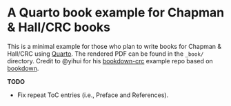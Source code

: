# A Quarto book example for Chapman & Hall/CRC books

This is a minimal example for those who plan to write books for Chapman & Hall/CRC using [Quarto](https://quarto.org/docs/books/). The rendered PDF can be found in the `_book/` directory. Credit to @yihui for his [bookdown-crc](https://github.com/yihui/bookdown-crc) example repo based on [bookdown](https://bookdown.org/).


**TODO**

* Fix repeat ToC entries (i.e., Preface and References).

